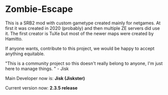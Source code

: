 # Zombie-Escape
This is a SRB2 mod with custom gametype created
mainly for netgames. At first it was created in 2020 (probably)
and then multiple ZE servers did use it.
The first creator is TuXe but most of the 
newer maps were created
by Hamitto.

If anyone wants, contribute to this
project, we would be happy to accept anything equitable.

"This is a community project so this doesn't really belong to anyone, I'm just here to manage things. " - Jisk

Main Developer now is: **Jisk (Jiskster)**

Current version now:   **2.3.5 release**
